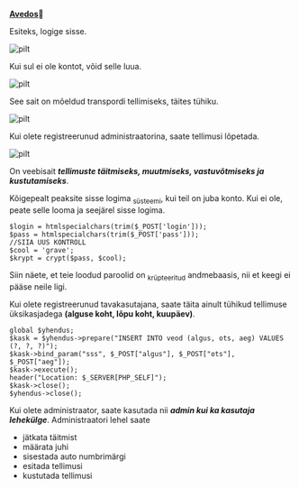 **[Avedos](https://yaroslavyekasov22.thkit.ee/Avedos/veoLisamine.php)**:money_mouth_face:

Esiteks, logige sisse.

![pilt](https://github.com/yaroslavYekasov/Avedos/assets/120181426/87dd304d-b488-4d0e-a8d1-f18203c0f25a)

Kui sul ei ole kontot, võid selle luua.

![pilt](https://github.com/yaroslavYekasov/Avedos/assets/120181426/d8bf2052-4f0c-4e63-8270-4470510c6ea7)

See sait on mõeldud transpordi tellimiseks, täites tühiku.

![pilt](https://github.com/yaroslavYekasov/Avedos/assets/120181426/8bcb2d4c-6950-4785-ad6f-8a1df9d40b4b)

Kui olete registreerunud administraatorina, saate tellimusi lõpetada.

![pilt](https://github.com/yaroslavYekasov/Avedos/assets/120181426/7491f9b7-46e3-4dec-ba37-8f912d2148de)

On veebisait ***tellimuste täitmiseks, muutmiseks, vastuvõtmiseks ja kustutamiseks***.

Kõigepealt peaksite sisse logima <sub>süsteemi</sub>, kui teil on juba konto. Kui ei ole, peate selle looma ja seejärel sisse logima.

    $login = htmlspecialchars(trim($_POST['login']));
    $pass = htmlspecialchars(trim($_POST['pass']));
    //SIIA UUS KONTROLL
    $cool = 'grave';
    $krypt = crypt($pass, $cool);
Siin näete, et teie loodud paroolid on <sub>krüpteeritud</sub> andmebaasis, nii et keegi ei pääse neile ligi.

Kui olete registreerunud tavakasutajana, saate täita ainult tühikud tellimuse üksikasjadega **(alguse koht, lõpu koht, kuupäev)**.

    global $yhendus;
    $kask = $yhendus->prepare("INSERT INTO veod (algus, ots, aeg) VALUES (?, ?, ?)");
    $kask->bind_param("sss", $_POST["algus"], $_POST["ots"], $_POST["aeg"]);
    $kask->execute();
    header("Location: $_SERVER[PHP_SELF]");
    $kask->close();
    $yhendus->close();
Kui olete administraator, saate kasutada nii ***admin kui ka kasutaja lehekülge***. Administraatori lehel saate  
- jätkata täitmist
- määrata juhi
- sisestada auto numbrimärgi
- esitada tellimusi
- kustutada tellimusi

